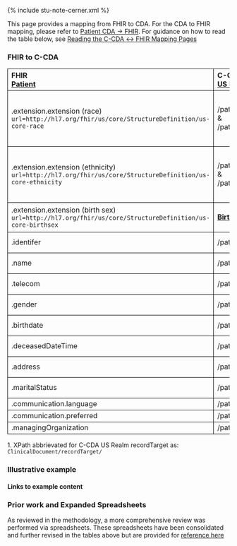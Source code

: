 <style>
td, th {
   border: 1px solid black!important;
}
</style>

{% include stu-note-cerner.xml %}

This page provides a mapping from FHIR to CDA. For the CDA to FHIR mapping, please refer to [Patient CDA → FHIR](./CF-patient.html). For guidance on how to read the table below, see [Reading the C-CDA ↔ FHIR Mapping Pages](./mappingGuidance.html)

### FHIR to C-CDA

|FHIR<br/>[Patient](http://hl7.org/fhir/us/core/StructureDefinition-us-core-patient.html#profile)|C-CDA¹<br/>[US Realm Header recordTarget](http://hl7.org/cda/stds/ccda/draft1/StructureDefinition-2.16.840.1.113883.10.20.22.1.1.html)|Transform Steps|
|:----|:----|:----|
|.extension.extension (race)<br/>```url=http://hl7.org/fhir/us/core/StructureDefinition/us-core-race```|/patientRole/patient/raceCode<br/>&<br/>/patientRole/patient/sdtc:raceCode|only one ombCategory extension goes in raceCode; other values go in sdtc:raceCode|
|.extension.extension (ethnicity)<br/>```url=http://hl7.org/fhir/us/core/StructureDefinition/us-core-ethnicity```|/patientRole/patient/ethnicGroupCode<br/>&<br/>/patientRole/patient/sdtc:ethnicGroupCode|only one ombCategory extension goes in ethnicGroupCode; other values go in sdtc:ethnicGroupCode|
|.extension.extension (birth sex)<br/>```url=http://hl7.org/fhir/us/core/StructureDefinition/us-core-birthsex```|**[Birth Sex](https://www.hl7.org/ccdasearch/templates/2.16.840.1.113883.10.20.22.4.200.html)**|This is not in the header recordTarget in CDA|
|.identifer|/patientRole/id|[CDA id ↔ FHIR identifier](mappingGuidance.html#cda-id--fhir-identifier)|
|.name|/patientRole/patient/name|[CDA name ↔ FHIR name ](mappingGuidance.html#fhir-name--cda-name)|
|.telecom|/patientRole/telecom|[CDA telecom ↔ FHIR telecom](mappingGuidance.html#fhir-telecom--cda-telecom)|
|.gender|/patientRole/patient/administrativeGenderCode|[FHIR gender → CDA administrativeGender](ConceptMap-FC-AdministrativeGender.html)|
|.birthdate|/patientRole/patient/birthTime|[CDA ↔ FHIR Time/Dates](mappingGuidance.html#cda--fhir-timedates)|
|.deceasedDateTime|/patientRole/patient/sdtc:deceasedTime|[CDA ↔ FHIR Time/Dates](mappingGuidance.html#cda--fhir-timedates)|
|.address|/patientRole/addr|[CDA addr ↔ FHIR address ](mappingGuidance.html#fhir-address---cda-addr)|
|.maritalStatus|/patientRole/patient/maritalStatus|[CDA coding ↔ FHIR CodeableConcept](mappingGuidance.html#cda-coding--fhir-codeableconcept)|
|.communication.language|/patientRole/patient/languageCommunication/languageCode||
|.communication.preferred|/patientRole/patient/languageCommunication/preferenceInd||
|.managingOrganization|/patientRole/providerOrganization||

1\. XPath abbrievated for C-CDA US Realm recordTarget as: <br/> ```ClinicalDocument/recordTarget/```

### Illustrative example

#### Links to example content

### Prior work and Expanded Spreadsheets

As reviewed in the methodology, a more comprehensive review was performed via spreadsheets. These spreadsheets have been consolidated and further revised in the tables above but are provided for [reference here](https://github.com/HL7/ccda-on-fhir/blob/Feb2023/mappings/FC/FHIR-CCDA%20Patient.csv)